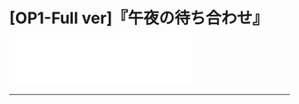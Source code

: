 # [OP1-Full ver]『午夜の待ち合わせ』

<iframe frameborder="no" border="0" marginwidth="0" marginheight="0" width=330 height=86 src="//music.163.com/outchain/player?type=2&id=28234419&auto=0&height=66"></iframe>




---


